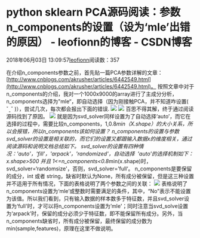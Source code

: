 
# python sklearn PCA源码阅读：参数n_components的设置（设为‘mle’出错的原因） - leofionn的博客 - CSDN博客


2018年06月03日 13:09:57[leofionn](https://me.csdn.net/qq_36142114)阅读数：357


在介绍n_components参数之前，首先贴一篇PCA参数详解的文章：[http://www.cnblogs.com/akrusher/articles/6442549.html](http://www.cnblogs.com/akrusher/articles/6442549.html)。
按照文章中对于n_components的介绍，我对一个1000x9000的array进行了主成分分析，n_components选择为"mle“，即自动选择（因为刚接触PCA，并不知道咋设置( ˇˍˇ )），尝试几次，每次都会报出下面的错误.
![](https://images2017.cnblogs.com/blog/1153897/201711/1153897-20171105155746576-612706563.png)
![](https://images2017.cnblogs.com/blog/1153897/201711/1153897-20171105155857076-2108755893.png)
百思不得其解，终于通过阅读源码找到了原因。
![](https://images2017.cnblogs.com/blog/1153897/201711/1153897-20171105160604560-711812229.png)
就是因为svd_solver同样设置为了自动选择‘auto’，而它在选择的过程中，需要比较n_components，1,0.8*min（X.shape）的大小关系，所以会报错，所以n_components该如何设置？
n_components的设置与参数svd_solver的设置是相关联的，而它们的设置又都跟输入数据x的维度相关，通过阅读源码和说明文档总结如下。
svd_solver的设置有四种情况：'auto'，'fill'，'arpack'，'randomized'，自动选择  'auto'的选择机制如下： x.shape>500 并且 1<=n_components<0.8*min(x.shape)时，svd_solver=‘randomsize'，否则，svd_solver=’full‘。
n_components是要保留的成分，int 或者 string，缺省时默认为None，所有成分被保留，但是这三种设置并不适用于所有情况，下面的表格说明了两个参数之间的关联：
![](https://images2017.cnblogs.com/blog/1153897/201711/1153897-20171105165208185-779454646.png)
表格说明了n_components设置为‘mle’或整数时需要满足的条件，其中，“No”表示不能设置为该值。所以我们看到，只有输入数据的样本数多于特征数，并且svd_solver设置为‘full'时，才可以将n_components设置为’mle'；同时注意当svd_solve设置为‘arpack’时，保留的成分必须少于特征数，即不能保留所有成分。另外，当n_components缺省时，所有成分被保留，最终保留的成分数为min(sample,features)，原理在这里不做说明。

